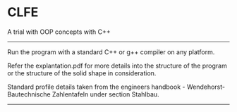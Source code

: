 # CLFE
A trial with OOP concepts with C++


*************************************

Run the program with a standard C++ or g++ compiler on any platform. 

Refer the explantation.pdf for more details into the structure of the program or the structure of the solid shape in consideration.

Standard profile details taken from the engineers handbook - Wendehorst-Bautechnische Zahlentafeln under section Stahlbau.

*************************************

